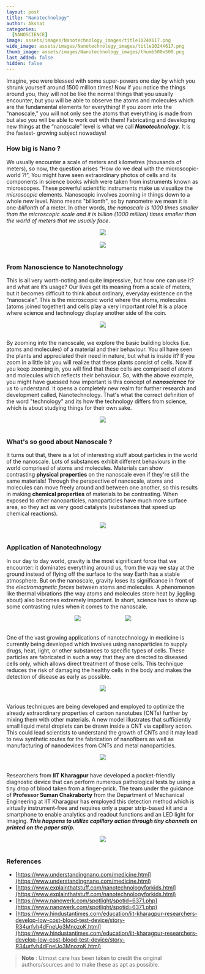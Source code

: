 ```yaml
---
layout: post
title: "Nanotechnology"
author: Akshat
categories:
  [NANOSCIENCE]
image: assets/images/Nanotechnology_images/title1024X617.png
wide_image: assets/images/Nanotechnology_images/title1024X617.png
thumb_image: assets/images/Nanotechnology_images/thumb500x500.png
last_added: false
hidden: false
---
```


Imagine, you were blessed with some super-powers one day by which you shrunk yourself around 1500 million times! Now if you notice the things around you, they will not be like the normal things that you usually encounter, but you will be able to observe the atoms and molecules which are the fundamental elements for everything! If you zoom into the "nanoscale," you will not only see the atoms that everything is made from but also you will be able to work out with them! Fabricating and developing new things at the “nanoscale” level is what we call **_Nanotechnology_**. It is the fastest- growing subject nowadays!

### How big is Nano ?

We usually encounter a scale of meters and kilometres (thousands of meters), so now, the question arises “How do we deal with the microscopic-world ?!”, You might have seen extraordinary photos of cells and its components in science books which were taken from instruments known as microscopes. These powerful scientific instruments make us visualize the _microscopic_ elements. Nanoscopic involves zooming in things down to a whole new level. Nano means "billionth", so by nanometre we mean it is one-*billionth* of a meter. In other words, *the nanoscale is 1000 times smaller than the microscopic scale and it is billion (1000 million) times smaller than the world of meters that we usually face*.

<div align="center">
 <img src="/assets/images/Nanotechnology_images/scale.png"/>
</div>
<br>

<div align="center">
 <img src="/assets/images/Nanotechnology_images/girl_holding_sample.png"/>
</div>
<br>

### From Nanoscience to Nanotechnology

This is all very worth-noting and quite impressive, but how one can use it? and what are it’s usage? Our lives get its meaning from a scale of meters, but it becomes difficult to think about ordinary, everyday existence on the “nanoscale”. This is the microscopic world where the atoms, molecules (atoms joined together) and cells play a very important role! It is a place where science and technology display another side of the coin.

<div align="center">
 <img src="/assets/images/Nanotechnology_images/red_microscopic.png"/>
</div>
<br>

By zooming into the nanoscale, we explore the basic building blocks (i.e. atoms and molecules) of a material and their behaviour. You all have seen the plants and appreciated their need in nature, but what is inside it? If you zoom in a little bit you will realize that these plants consist of cells. Now if you keep zooming in, you will find that these cells are comprised of atoms and molecules which reflects their behaviour. So, with the above example, you might have guessed how important is this concept of **_nanoscience_** for us to understand. It opens a completely new realm for further research and development called, Nanotechnology. That's what the correct definition of the word "technology" and its how the technology differs from science, which is about studying things for their own sake.

<div align="center">
 <img src="/assets/images/Nanotechnology_images/blue_microscopic.png"/>
</div>
<br>

### What's so good about Nanoscale ?

It turns out that, there is a lot of interesting stuff about particles in the world of the nanoscale. Lots of substances exhibit different behaviours in the world comprised of atoms and molecules. Materials can show contrasting **physical properties** on the nanoscale even if they're still the same materials! Through the perspective of nanoscale, atoms and molecules can move freely around and between one another, so this results in making **chemical properties** of materials to be contrasting. When exposed to other nanoparticles, nanoparticles have much more surface area, so they act as very good catalysts (substances that speed up chemical reactions).

<div align="center">
 <img src="/assets/images/Nanotechnology_images/atoms.png"/>
</div>
<br>

### Application of Nanotechnology

In our day to day world, gravity is the most significant force that we encounter: it dominates everything around us, from the way we stay at the ground instead of flying off the surface to the way Earth has a stable atmosphere. But on the nanoscale, gravity loses its significance in front of the *electromagnetic forces* between atoms and molecules. A phenomenon like thermal vibrations (the way atoms and molecules store heat by jiggling about) also becomes extremely important. In short, science has to show up some contrasting rules when it comes to the nanoscale.

<div align="center">
<img src="/assets/images/Nanotechnology_images/tree.png"/>&emsp;&emsp;&emsp;&emsp;&emsp;&emsp;&emsp;&emsp;
<img src="/assets/images/Nanotechnology_images/magnetic_diagram.png"/>
</div>
<br>

One of the vast growing applications of nanotechnology in medicine is currently being developed which involves using nanoparticles to supply drugs, heat, light, or other substances to specific types of cells. These particles are fabricated in such a way that they are directed to diseased cells only, which allows direct treatment of those cells. This technique reduces the risk of damaging the healthy cells in the body and makes the detection of disease as early as possible.

<div align="center">
 <img src="/assets/images/Nanotechnology_images/capsule.png"/>
</div>
<br>

Various techniques are being developed and employed to optimize the already extraordinary properties of carbon nanotubes (CNTs) further by mixing them with other materials. A new model illustrates that sufficiently small liquid metal droplets can be drawn inside a CNT via capillary action. This could lead scientists to understand the growth of CNTs and it may lead to new synthetic routes for the fabrication of nanofibers as well as manufacturing of nanodevices from CNTs and metal nanoparticles.

<div align="center">
 <img src="/assets/images/Nanotechnology_images/green_tubes.png"/>
</div>
<br>

Researchers from **IIT Kharagpur** have developed a pocket-friendly diagnostic device that can perform numerous pathological tests by using a tiny drop of blood taken from a finger-prick. The team under the guidance of **Professor Suman Chakraborty** from the Department of Mechanical Engineering at IIT Kharagpur has employed this detection method which is virtually instrument-free and requires only a paper strip-based kit and a smartphone to enable analytics and readout functions and an LED light for imaging. **_This happens to utilize capillary action through tiny channels on printed on the paper strip._**

<div align="center">
 <img src="/assets/images/Nanotechnology_images/iitkgp_prof.png"/>
</div>
<br>

### References

- [https://www.understandingnano.com/medicine.html](https://www.understandingnano.com/medicine.html)
- [https://www.explainthatstuff.com/nanotechnologyforkids.html](https://www.explainthatstuff.com/nanotechnologyforkids.html)
- [https://www.nanowerk.com/spotlight/spotid=6371.php](https://www.nanowerk.com/spotlight/spotid=6371.php)
- [https://www.hindustantimes.com/education/iit-kharagpur-researchers-develop-low-cost-blood-test-device/story-R34urfvh4dFneUo3MnozoK.html](https://www.hindustantimes.com/education/iit-kharagpur-researchers-develop-low-cost-blood-test-device/story-R34urfvh4dFneUo3MnozoK.html)

> **Note** :
> Utmost care has been taken to credit the original authors/sources and to make these as apt as possible.
